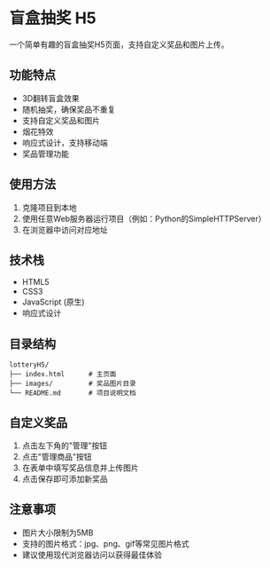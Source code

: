 # 盲盒抽奖 H5

一个简单有趣的盲盒抽奖H5页面，支持自定义奖品和图片上传。

## 功能特点

- 3D翻转盲盒效果
- 随机抽奖，确保奖品不重复
- 支持自定义奖品和图片
- 烟花特效
- 响应式设计，支持移动端
- 奖品管理功能

## 使用方法

1. 克隆项目到本地
2. 使用任意Web服务器运行项目（例如：Python的SimpleHTTPServer）
3. 在浏览器中访问对应地址

## 技术栈

- HTML5
- CSS3
- JavaScript (原生)
- 响应式设计

## 目录结构

```
lotteryH5/
├── index.html      # 主页面
├── images/         # 奖品图片目录
└── README.md       # 项目说明文档
```

## 自定义奖品

1. 点击左下角的"管理"按钮
2. 点击"管理商品"按钮
3. 在表单中填写奖品信息并上传图片
4. 点击保存即可添加新奖品

## 注意事项

- 图片大小限制为5MB
- 支持的图片格式：jpg、png、gif等常见图片格式
- 建议使用现代浏览器访问以获得最佳体验 